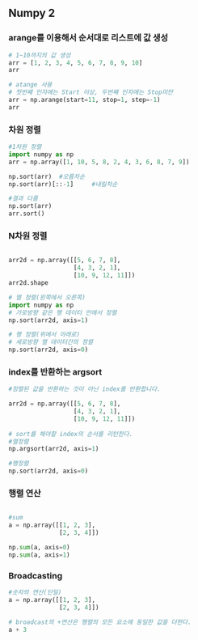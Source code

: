 ## Numpy 2
### arange를 이용해서 순서대로 리스트에 값 생성

```python
# 1~10까지의 값 생성
arr = [1, 2, 3, 4, 5, 6, 7, 8, 9, 10]
arr

# atange 사용
# 첫번째 인자에는 Start 이상, 두번째 인자에는 Stop미만
arr = np.arange(start=11, stop=1, step=-1)
arr
```
### 차원 정렬
```python
#1차원 정렬
import numpy as np
arr = np.array([1, 10, 5, 8, 2, 4, 3, 6, 8, 7, 9])

np.sort(arr)  #오름차순
np.sort(arr)[::-1]     #내림차순

#결과 다름
np.sort(arr)
arr.sort()
```

### N차원 정렬
```python

arr2d = np.array([[5, 6, 7, 8], 
                  [4, 3, 2, 1],
                  [10, 9, 12, 11]])
arr2d.shape

# 열 정렬(왼쪽에서 오른쪽)
import numpy as np
# 가로방향 같은 행 데이터 안에서 정렬
np.sort(arr2d, axis=1)

# 행 정렬(위에서 아래로)
# 세로방향 열 데이터간의 정렬
np.sort(arr2d, axis=0)
```

### index를 반환하는 argsort
```python
#정렬된 값을 반환하는 것이 아닌 index를 반환합니다.

arr2d = np.array([[5, 6, 7, 8], 
                  [4, 3, 2, 1],
                  [10, 9, 12, 11]])
                  
# sort를 해야할 index의 순서를 리턴한다.
#열정렬
np.argsort(arr2d, axis=1)                  

#행정렬
np.sort(arr2d, axis=0)
```

### 행렬 연산

```python

#sum
a = np.array([[1, 2, 3], 
              [2, 3, 4]])

np.sum(a, axis=0)
np.sum(a, axis=1)
```

### Broadcasting

```python
#숫자의 연산(단일)
a = np.array([[1, 2, 3], 
              [2, 3, 4]])

# broadcast의 +연산은 행렬의 모든 요소에 동일한 값을 더한다.
a + 3              
```


